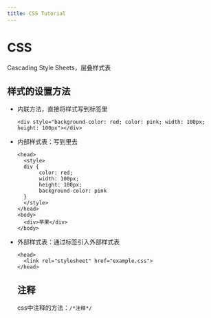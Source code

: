 ```yaml
---
title: CSS Tutorial
---
```

# CSS

Cascading Style Sheets，层叠样式表

## 样式的设置方法

- 内联方法，直接将样式写到标签里

  ```
  <div style="background-color: red; color: pink; width: 100px; height: 100px"></div>
  ```
- 内部样式表：写到<head>里去

  ```
  <head>
    <style>
    div {
         color: red;
         width: 100px;
         height: 100px;
         background-color: pink
    }
    </style>
  </head>
  <body>
    <div>苹果</div>
  </body>
  ```
- 外部样式表：通过<link>标签引入外部样式表

  ```
  <head>
    <link rel="stylesheet" href="example.css">
  </head>
  ```
  ## 注释

  css中注释的方法：`/*注释*/`